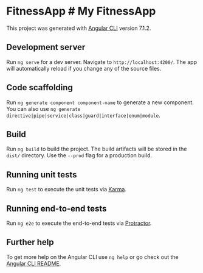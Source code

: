 # FitnessApp	# My FitnessApp


 This project was generated with [Angular CLI](https://github.com/angular/angular-cli) version 7.1.2.	


 ## Development server	

 Run `ng serve` for a dev server. Navigate to `http://localhost:4200/`. The app will automatically reload if you change any of the source files.	

 ## Code scaffolding	

 Run `ng generate component component-name` to generate a new component. You can also use `ng generate directive|pipe|service|class|guard|interface|enum|module`.	

 ## Build	

 Run `ng build` to build the project. The build artifacts will be stored in the `dist/` directory. Use the `--prod` flag for a production build.	

 ## Running unit tests	

 Run `ng test` to execute the unit tests via [Karma](https://karma-runner.github.io).	

 ## Running end-to-end tests	

 Run `ng e2e` to execute the end-to-end tests via [Protractor](http://www.protractortest.org/).	

 ## Further help	

 To get more help on the Angular CLI use `ng help` or go check out the [Angular CLI README](https://github.com/angular/angular-cli/blob/master/README.md).
